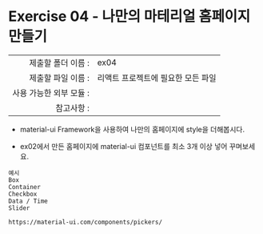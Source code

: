 # Exercise 04 - 나만의 마테리얼 홈페이지 만들기

|                      |                    |
| --------------------:| ------------------ |
|   제출할 폴더 이름 :     |  ex04              |
|   제출할 파일 이름 :     |리액트 프로젝트에 필요한 모든 파일|
|   사용 가능한 외부 모듈 : |                    |
|   참고사항 :           |                    |

- material-ui Framework을 사용하여 나만의 홈페이지에 style을 더해봅시다.

- ex02에서 만든 홈페이지에 material-ui 컴포넌트를 최소 3개 이상 넣어 꾸며보세요.

```
예시
Box
Container
Checkbox
Data / Time
Slider

https://material-ui.com/components/pickers/
```
